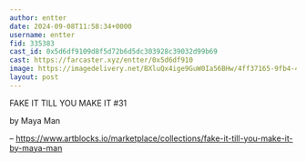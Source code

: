 ```yaml
---
author: entter
date: 2024-09-08T11:58:34+0000
username: entter
fid: 335383
cast_id: 0x5d6df9109d8f5d72b6d5dc303928c39032d99b69
cast: https://farcaster.xyz/entter/0x5d6df910
image: https://imagedelivery.net/BXluQx4ige9GuW0Ia56BHw/4ff37165-9fb4-4e83-6201-780887b90600/original
layout: post
---
```


FAKE IT TILL YOU MAKE IT #31

by Maya Man

–
https://www.artblocks.io/marketplace/collections/fake-it-till-you-make-it-by-maya-man

<img src='https://imagedelivery.net/BXluQx4ige9GuW0Ia56BHw/4ff37165-9fb4-4e83-6201-780887b90600/original' alt='' referrerpolicy='no-referrer'/>
